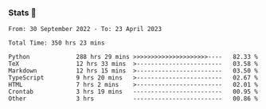 ### Stats 👋
<!--START_SECTION:waka-->

```text
From: 30 September 2022 - To: 23 April 2023

Total Time: 350 hrs 23 mins

Python             288 hrs 29 mins >>>>>>>>>>>>>>>>>>>>>----   82.33 %
TeX                12 hrs 33 mins  >------------------------   03.58 %
Markdown           12 hrs 15 mins  >------------------------   03.50 %
TypeScript         9 hrs 20 mins   >------------------------   02.67 %
HTML               7 hrs 2 mins    >------------------------   02.01 %
Crontab            3 hrs 19 mins   -------------------------   00.95 %
Other              3 hrs           -------------------------   00.86 %
```

<!--END_SECTION:waka-->

<!--
**buhaytza2005/buhaytza2005** is a ✨ _special_ ✨ repository because its `README.md` (this file) appears on your GitHub profile.

Here are some ideas to get you started:

- 🔭 I’m currently working on ...
- 🌱 I’m currently learning ...
- 👯 I’m looking to collaborate on ...
- 🤔 I’m looking for help with ...
- 💬 Ask me about ...
- 📫 How to reach me: ...
- 😄 Pronouns: ...
- ⚡ Fun fact: ...
-->


